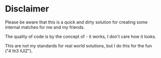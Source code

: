 # Disclaimer

Please be aware that this is a quick and dirty solution for creating some internal matches for me and my friends.

The quality of code is by the concept of - it works, I don't care how it looks.

This are not my standards for real world solutions, but I do this for the fun ("4 th3 lUlZ").